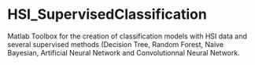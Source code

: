 # HSI_SupervisedClassification
Matlab Toolbox for the creation of classification models with HSI data and several supervised methods (Decision Tree, Random Forest, Naive Bayesian, Artificial Neural Network and Convolutionnal Neural Network.
